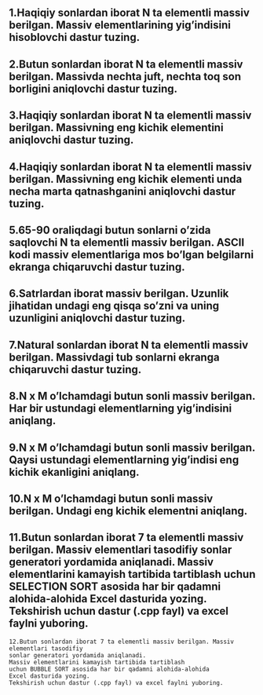 ## 1.Haqiqiy sonlardan iborat N ta elementli massiv berilgan. Massiv elementlarining yig’indisini hisoblovchi dastur tuzing.

## 2.Butun sonlardan iborat N ta elementli massiv berilgan. Massivda nechta juft, nechta toq son borligini aniqlovchi dastur tuzing.

## 3.Haqiqiy sonlardan iborat N ta elementli massiv berilgan. Massivning eng kichik elementini aniqlovchi dastur tuzing.

## 4.Haqiqiy sonlardan iborat N ta elementli massiv berilgan. Massivning eng kichik elementi unda necha marta qatnashganini aniqlovchi dastur tuzing.

## 5.65-90 oraliqdagi butun sonlarni o’zida saqlovchi N ta elementli massiv berilgan. ASCII kodi massiv elementlariga mos bo’lgan belgilarni ekranga chiqaruvchi dastur tuzing.

## 6.Satrlardan iborat massiv berilgan. Uzunlik jihatidan undagi eng qisqa so’zni va uning uzunligini aniqlovchi dastur tuzing.

## 7.Natural sonlardan iborat N ta elementli massiv berilgan. Massivdagi tub sonlarni ekranga chiqaruvchi dastur tuzing.

## 8.N x M o’lchamdagi butun sonli massiv berilgan. Har bir ustundagi elementlarning yig’indisini aniqlang.

## 9.N x M o’lchamdagi butun sonli massiv berilgan. Qaysi ustundagi elementlarning yig’indisi eng kichik ekanligini aniqlang.

## 10.N x M o’lchamdagi butun sonli massiv berilgan. Undagi eng kichik elementni aniqlang.

## 11.Butun sonlardan iborat 7 ta elementli massiv berilgan. Massiv elementlari tasodifiy sonlar generatori yordamida aniqlanadi. Massiv elementlarini kamayish tartibida tartiblash uchun SELECTION SORT asosida har bir qadamni alohida-alohida Excel dasturida yozing. Tekshirish uchun dastur (.cpp fayl) va excel faylni yuboring.

```
12.Butun sonlardan iborat 7 ta elementli massiv berilgan. Massiv elementlari tasodifiy
sonlar generatori yordamida aniqlanadi.
Massiv elementlarini kamayish tartibida tartiblash
uchun BUBBLE SORT asosida har bir qadamni alohida-alohida
Excel dasturida yozing.
Tekshirish uchun dastur (.cpp fayl) va excel faylni yuboring.
```

